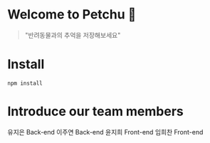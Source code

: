 # Welcome to Petchu 🐶 
> "반려동물과의 추억을 저장해보세요"

# Install     
```npm install```  

# Introduce our team members

유지은 Back-end
이주연 Back-end
윤지희 Front-end 
임희찬 Front-end 



